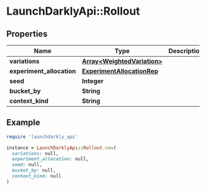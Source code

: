 # LaunchDarklyApi::Rollout

## Properties

| Name | Type | Description | Notes |
| ---- | ---- | ----------- | ----- |
| **variations** | [**Array&lt;WeightedVariation&gt;**](WeightedVariation.md) |  |  |
| **experiment_allocation** | [**ExperimentAllocationRep**](ExperimentAllocationRep.md) |  | [optional] |
| **seed** | **Integer** |  | [optional] |
| **bucket_by** | **String** |  | [optional] |
| **context_kind** | **String** |  | [optional] |

## Example

```ruby
require 'launchdarkly_api'

instance = LaunchDarklyApi::Rollout.new(
  variations: null,
  experiment_allocation: null,
  seed: null,
  bucket_by: null,
  context_kind: null
)
```

